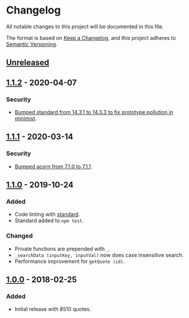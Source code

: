 # Changelog

All notable changes to this project will be documented in this file.

The format is based on [Keep a Changelog](https://keepachangelog.com/en/1.0.0/),
and this project adheres to [Semantic Versioning](https://semver.org/spec/v2.0.0.html).

## [Unreleased]

## [1.1.2] - 2020-04-07
### Security
- [Bumped standard from 14.3.1 to 14.3.3 to fix prototype pollution in minimist](https://github.com/advisories/GHSA-vh95-rmgr-6w4m).

## [1.1.1] - 2020-03-14
### Security
- [Bumped acorn from 7.1.0 to 7.1.1](https://github.com/advisories/GHSA-7fhm-mqm4-2wp7).

## [1.1.0] - 2019-10-24
### Added
- Code linting with [standard](https://standardjs.com/index.html).
- Standard added to `npm test`.

### Changed
- Private functions are prepended with `_`.
- `_searchData (inputKey, inputVal)` now does case insensitive search.
- Performance improvement for `getQuote (id)`.

## [1.0.0] - 2018-02-25
### Added
- Initial release with 8510 quotes.

[unreleased]: https://github.com/FR0ST1N/animequotes/compare/master...develop
[1.1.2]: https://github.com/FR0ST1N/animequotes/compare/v1.1.1...v1.1.2
[1.1.1]: https://github.com/FR0ST1N/animequotes/compare/v1.1.0...v1.1.1
[1.1.0]: https://github.com/FR0ST1N/animequotes/compare/v1.0.0...v1.1.0
[1.0.0]: https://github.com/FR0ST1N/animequotes/releases/tag/v1.0.0
